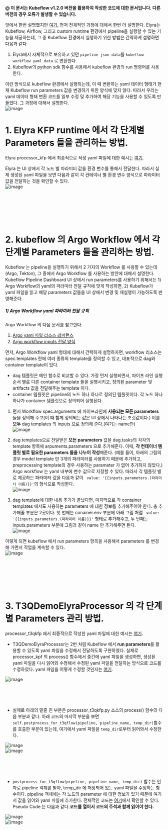**@ 이 문서는 Kubeflow v1.2.0 버전을 활용하여 작성한 코드에 대한 문서입니다. 다른 버전의 경우 오류가 발생할 수 있습니다.**

앞에서 한번 설명했지만 [여기](http://lab.t3q.co.kr:9999/kaist-co-op/jupyterwithelyraproject/-/wikis/6.-T3QDemoElyraProcessor#2-run-parameter), 먼저 전체적인 과정에 대해서 한번 더 설명한다. Elyra는 Kubeflow, Airflow, 그리고 custom runtime 환경에서 pipeline을 실행할 수 있는 기능을 제공하는데, 그 중 Kubeflow 환경에서 실행하기 위한 방법은 간략하게 설명하면 다음과 같다.

1. Elyra에서 자체적으로 보유하고 있던 `pipeline json data`를 `kubeflow workflow yaml data` 로 변환한다.
2. Kubeflow의 python sdk 함수를 사용해서 kubeflow 환경의 run 명령어를 사용한다.

이런 방식으로 kubeflow 환경에서 실행되는데, 이 때 변환하는 yaml 데이터 형태가 현재 Kubeflow run parameters 값을 변경하기 위한 양식에 맞지 않다. 따라서 우리는 yaml 데이터 형태 변환 코드를 일부 수정 및 추가하여 해당 기능을 사용할 수 있도록 만들었다. 그 과정에 대해서 설명한다.<br/>
![image](https://user-images.githubusercontent.com/71695489/127608743-198e9564-68fa-4284-bb1a-b9330ca7879a.png)


# 1. Elyra KFP runtime 에서 각 단계별 Parameters 들을 관리하는 방법.

Elyra processor_kfp 에서 최종적으로 작성 yaml 파일에 대한 예시는 [여기]().<br/>

Elyra 는 UI 상에서 각 노드 별 파라미터 값을 환경 변수를 통해서 전달한다. 따라서 실제 생성된 yaml 파일을 보면 다음과 같이 각 컨테이너 별 환경 변수 양식으로 파라미터 값을 전달하는 것을 확인할 수 있다.<br/>
![image](https://user-images.githubusercontent.com/71695489/127608833-02a199f4-da21-4192-996d-e86de2fa9a56.png)

<br/>
<br/>
<br/>
<br/>
<br/>


# 2. kubeflow 의 Argo Workflow 에서 각 단계별 Parameters 들을 관리하는 방법.

Kubeflow 는 pipeline을 실행하기 위해서 2 가지의 Workflow 를 사용할 수 있는데(Argo, Tekton), 그 중에서 Argo Workflow 를 사용하는 방안에 대해서 설명한다. Kubeflow Pipeline Dashboard UI 상에서 run parameters를 사용하기 위해서는 1) Argo Workflow의 yaml의 파라미터 전달 규칙에 맞게 작성하면, 2) Kubeflow가 yaml 파일을 읽고 해당 parameters 값들을 UI 상에서 변경 및 재실행이 가능하도록 반영해준다.

##### 1) Argo Workflow yaml 파라미터 전달 규칙

Argo Workflow 의 다음 문서를 참고한다.<br/>

  1. [ Argo yaml 파일 리소스 레퍼런스 ](https://argoproj.github.io/argo-workflows/fields/)<br/>
  2. [ Argo workflow inputs 전달 양식 ](https://argoproj.github.io/argo-workflows/workflow-inputs/)

먼저, Argo Workflow yaml 형태에 대해서 간략하게 설명하자면, workflow 리소스는 spec.templates 란에 여러 종류의 template을 정의할 수 있고, 대표적으로 dag와 container template이 있다.

- dag 템플릿은 메인 함수로 비교할 수 있다. 가장 먼저 실행되면서, 파이프 라인 실행 순서 별로 다른 container template 들을 실행시키고, 정의된 parameter 및 artifacts 값을 전달해주는 template 이다.
- container 템플릿은 pipeline의 노드 하나 하나로 정의된 템플릿이다. 각 노드 하나하나가 container 템플릿으로 정의되어 실행된다.

1. 먼저 Workflow spec.arguments 에 파이프라인에 **사용되는 모든 parameters** 들을 정의해 주고(이 때 함께 정의되는 값은 UI 상에서 나타나는 초깃값이다.) 이를 **모두** dag templates 의 inputs 으로 정의해 준다.(여기는 name만)<br/>
![image](https://user-images.githubusercontent.com/71695489/127608965-c7da864d-8202-43b2-953f-c149f0e51d6c.png)

2. dag templates으로 전달받은 **모든 parameters** 값을 dag.tasks의 각각의 template 항목에 arpuments.parameters 으로 추가해준다. 이때, **각 컨테이너 템플릿 별로 필요한 parameters 들을 나누어 작성**해준다. (예를 들어, 아래의 그림의 경우 model template 만 3개의 파라미터를 사용하기 때문에 추가하고, preprocessing template의 경우 사용하는 parameter 가 없어 추가하지 않았다.) Argo workflow 는 yaml 내부에 변수 값으로 지정할 수 있다. 따라서 각 템플릿 별로 제공하는 파라미터 값을 다음과 같이 ` value: '{{inputs.parameters.(파라미터 이름)}}'`의 형식으로 작성한다.<br/>
![image](https://user-images.githubusercontent.com/71695489/127609001-44f23a19-3f3a-48b6-874a-5af004fb9c78.png)

3. dag template에 대한 내용 추가가 끝났다면, 마지막으로 각 container templates 에서도 사용하는 parameters 에 대한 정보를 추가해주어야 한다. 총 추가해줄 부분은 2곳이다. 첫 번째는 conainer.env 부분에 아래 그림 처럼 ` value: '{{inputs.parameters.(파라미터 이름)}}'` 형태로 추가해주고, 두 번째는 inputs.parameters 부분에 그림과 같이 name 만 추가해주면 된다.<br/> 
![image](https://user-images.githubusercontent.com/71695489/127609044-92a1ff70-2d45-498b-9844-1d91004221f7.png)

이렇게 되면 kubeflow 에서  run parameters 항목을 사용해서 parameters 를 변경해 가면서 작업을 계속할 수 있다.<br/>
![image](https://user-images.githubusercontent.com/71695489/127609089-833118fc-8745-46a1-a93b-c9cb1b3f95f2.png)

<br/>
<br/>
<br/>
<br/>
<br/>

# 3. T3QDemoElyraProcessor 의 각 단계별 Parameters 관리 방법.

processor_t3qkfp 에서 최종적으로 작성한 yaml 파일에 대한 예시는 [여기]().<br/>

- T3QDemoElyraProcessor는 2번 처럼 Kubeflow 에서 **run parameters**를 활용할 수 있도록 yaml 파일을 수정해서 전달하도록 구현하였다. 실제로 processor_kpf 의 process() 함수에서 중간에 yaml 파일을 생성하면, 생성된 yaml 파일을 다시 읽어와 수정해서 수정된 yaml 파일을 전달하는 방식으로 코드를 수정하였다. yaml 파일을 어떻게 수정할 것인지는 [여기](http://lab.t3q.co.kr:9999/kaist-co-op/jupyterwithelyraproject/-/wikis/8_2.-Kubeflow-%EC%9D%98-run-parameter-%EA%B8%B0%EB%8A%A5%EC%9D%84-%EC%82%AC%EC%9A%A9%ED%95%A0-%EC%88%98-%EC%9E%88%EB%8A%94-Pipeline#2-kubeflow-%EC%9D%98-argo-workflow-%EC%97%90%EC%84%9C-%EA%B0%81-%EB%8B%A8%EA%B3%84%EB%B3%84-parameters-%EB%93%A4%EC%9D%84-%EA%B4%80%EB%A6%AC%ED%95%98%EB%8A%94-%EB%B0%A9%EB%B2%95).

![image](https://user-images.githubusercontent.com/71695489/127609114-ec427246-3e31-4279-a141-a8aafd9d21ba.png)

<br/>
<br/>
<br/>

- 실제로 아래의 밑줄 친 부분은 processor_t3qkfp.py 소스의 process() 함수의 다음 부분과 같다. 아래 코드의 마지막 부분을 보면 `self.postprocess_for_t3qflow(pipeline, pipeline_name, temp_dir)`함수를 호출한 부분이 있는데, 여기에서 yaml 파일을 `temp_dir`로부터 읽어와서 수정한다.

![image](https://user-images.githubusercontent.com/71695489/127609168-e8b8cf7c-49c8-4f92-b928-137000c7cf75.png)<br/>
![image](https://user-images.githubusercontent.com/71695489/127609211-250f5465-6180-4f85-823f-465ee92f8077.png)

<br/>
<br/>
<br/>

- `postprocess_for_t3qflow(pipeline, pipeline_name, temp_dir)` 함수는 인자로 pipeline 객체를 받아, temp_dir 에 저장되어 있는 yaml 파일을 수정하는 함수이다. pipeline 객체에는 각 노드의 parameter 에 대한 정보가 있기 때문에 여기서 값을 읽어와 yaml 파일에 추가한다. 전체적인 코드는 [여기]()에서 확인할 수 있다. Pseudo Code 는 다음과 같다.**코드를 열어서 코드의 주석과 함께 읽어야 한다.**<br/>

![image](https://user-images.githubusercontent.com/71695489/127609265-30deaae1-8062-4554-8ca2-21b5f919771b.png)<br/>
![image](https://user-images.githubusercontent.com/71695489/127609303-55b7f633-afe0-48a2-80b1-ddd9109c8871.png)
